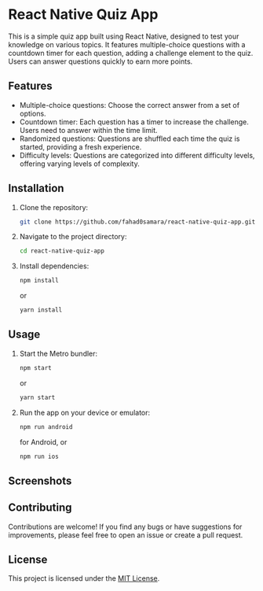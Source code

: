 

# React Native Quiz App

This is a simple quiz app built using React Native, designed to test your knowledge on various topics. It features multiple-choice questions with a countdown timer for each question, adding a challenge element to the quiz. Users can answer questions quickly to earn more points.

## Features

- Multiple-choice questions: Choose the correct answer from a set of options.
- Countdown timer: Each question has a timer to increase the challenge. Users need to answer within the time limit.
- Randomized questions: Questions are shuffled each time the quiz is started, providing a fresh experience.
- Difficulty levels: Questions are categorized into different difficulty levels, offering varying levels of complexity.

## Installation

1. Clone the repository:
   ```bash
   git clone https://github.com/fahad0samara/react-native-quiz-app.git
   ```
2. Navigate to the project directory:
   ```bash
   cd react-native-quiz-app
   ```
3. Install dependencies:
   ```bash
   npm install
   ```
   or
   ```bash
   yarn install
   ```

## Usage

1. Start the Metro bundler:
   ```bash
   npm start
   ```
   or
   ```bash
   yarn start
   ```
2. Run the app on your device or emulator:
   ```bash
   npm run android
   ```
   for Android, or
   ```bash
   npm run ios
   ```
   

## Screenshots



## Contributing

Contributions are welcome! If you find any bugs or have suggestions for improvements, please feel free to open an issue or create a pull request.

## License

This project is licensed under the [MIT License](LICENSE).



